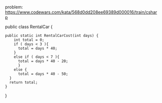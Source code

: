 problem: https://www.codewars.com/kata/568d0dd208ee69389d000016/train/csharp

public class RentalCar {

    public static int RentalCarCost(int days) {
        int total = 0;
        if ( days < 3 ){
          total = days * 40;
        }
        else if ( days < 7 ){
          total = days * 40 - 20;
          }
        else {
          total = days * 40 - 50;
      }
      return total;
    }

}
